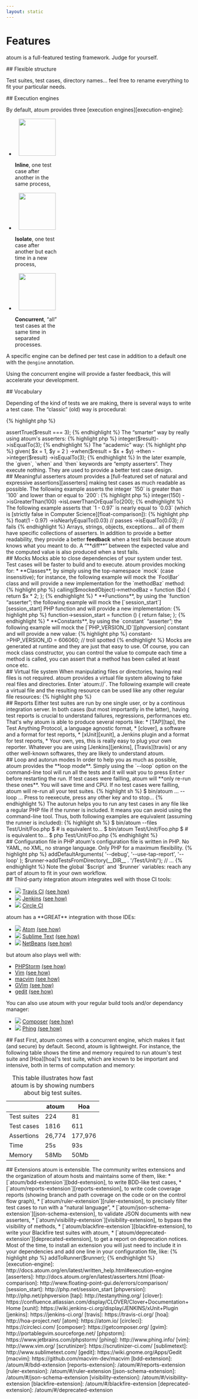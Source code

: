 ```yaml
---
layout: static
---
```


# Features

<p class="header__paragraph">
    atoum is a full-featured testing framework. Judge for yourself.
</p>

<section class="visual-section">
## Flexible structure

Test suites, test cases, directory names… feel free to rename everything to fit your particular needs.
</section>

<section class="visual-section">
## Execution engines

By default, atoum provides three [execution engines][execution-engine]:

<ul class="bare block-list">
    <li style="max-width: 25%">
        <img src="/images/icon/inline.svg" style="width: 100px; height: 100px; display: block; margin: 1rem auto"/>
        <strong>Inline</strong>, one test case after another in the same
        process,
    </li>
    <li style="max-width: 25%">
        <img src="/images/icon/isolate.svg" style="width: 100px; height: 100px; display: block; margin: 1rem auto"/>
        <strong>Isolate</strong>, one test case after another but each time in a
        new process,
    </li>
    <li style="max-width: 25%">
        <img src="/images/icon/concurrent.svg" style="width: 100px; height: 100px; display: block; margin: 1rem auto"/>
        <strong>Concurrent</strong>, “all” test cases at the same time in
        separated processes.
    </li>
</ul>

A specific engine can be defined per test case in addition to a default one with the <code>@engine</code> annotation.

Using the concurrent engine will provide a faster feedback, this will accelerate your development.
</section>

<section class="visual-section">
## Vocabulary

Depending of the kind of tests we are making, there is several ways to write a test case. The “classic” (old) way is 
procedural:

{% highlight php %}
<?php

$x      = 1;
$y      = 2;
$result = $x + $y;

$this->assertTrue($result === 3);
{% endhighlight %}

The “smarter” way by really using atoum's asserters:

{% highlight php %}
<?php

$x      = 1;
$y      = 2;
$result = $x + $y;

$this->integer($result)->isEqualTo(3);
{% endhighlight %}

The “academic” way:

{% highlight php %}
<?php

$this
    ->given(
        $x = 1,
        $y = 2
    )
    ->when($result = $x + $y)
    ->then
        ->integer($result)
            ->isEqualTo(3);
{% endhighlight %}

In the later example, the `given`, `when` and `then` keywords are “empty asserters”. They execute nothing. They are used 
to provide a better test case design.
</section>

<section class="visual-section">
## Meaningful asserters

atoum provides a [full-featured set of natural and expressive assertions][asserters] making test cases as much readable 
as possible. The following example asserts the integer `150` is greater than `100` and lower than or equal to `200`:

{% highlight php %}
<?php

$this
    ->integer(150)
        ->isGreaterThan(100)
        ->isLowerThanOrEqualTo(200);
{% endhighlight %}

The following example asserts that `1 - 0.97` is nearly equal to `0.03` (which is
[strictly false in Computer Science][float-comparison]):

{% highlight php %}
<?php

$this
    ->float(1 - 0.97)
        ->isNearlyEqualTo(0.03) // passes
        ->isEqualTo(0.03);      // fails
{% endhighlight %}

Arrays, strings, objects, exceptions… all of them have specific collections of asserters. In addition to provide a
better readability, they provide a better <strong>feedback</strong> when a test fails because atoum knows what you meant
to do.

A “**diff**” between the expected value and the computed value is also produced when a test fails.
</section>

<section class="visual-section">
## Mocks

Mocks able to close dependencies of your system under test. Test cases will be faster to build and to execute. atoum
provides mocking for:

* **Classes**, by simply using the top-namespace `mock` (case insensitive); for instance, the following example will
  mock the `Foo\Bar` class and will provide a new implementation for the `methodBaz` method:

{% highlight php %}
<?php

$mockedObject = new \Mock\Foo\Bar();

$this->calling($mockedObject)->methodBaz = function ($x) {
    return $x * 2;
};
{% endhighlight %}

* **Functions**, by using the `function` “asserter”; the following example will mock the
  [`session_start`][session_start] PHP function and will provide a new implementation:

{% highlight php %}
<?php

$this->function->session_start = function () {
    return false;
};
{% endhighlight %}

* **Constants**, by using the `constant` “asserter”; the following example will mock the
  [`PHP_VERSION_ID`][phpversion] constant and will provide a new value:

{% highlight php %}
<?php

$this->constant->PHP_VERSION_ID = 606060; // troll spotted
{% endhighlight %}

Mocks are generated at runtime and they are just that easy to use.

Of course, you can mock class constructor, you can control the value to compute each time a method is called, you can 
assert that a method has been called at least once etc.
</section>

<section class="visual-section">
## Virtual file system

When manipulating files or directories, having real files is not required. atoum provides a virtual file system allowing
to fake real files and directories. Enter `atoum://`. The following example will create a virtual file and the resulting
resource can be used like any other regular file resources:

{% highlight php %}
<?php

$file = atoum\mock\streams\fs\file::get('fakeFile');
fwrite($file, 'foobar');
rewind($file);
// …
stream_get_contents($file); // string(6) "foobar"
{% endhighlight %}

As expected, you can control the permissions, the ownership, different times, content, parents etc.
</section>

<section class="visual-section">
## Reports

Either test suites are run by one single user, or by a continous integration server. In both cases (but most importantly
in the latter), having test reports is crucial to understand failures, regressions, performances etc. That's why atoum
is able to produce several reports like:

* [TAP][tap], the Test Anything Protocol, a language agnostic format,
* [clover], a software and a
  format for test reports,
* [xUnit][xunit], a Jenkins plugin and a format for test
  reports,
* Your own, yes, this is really easy to plug your own reporter.

Whatever you are using [Jenkins][jenkins], [Travis][travis] or any
other well-known softwares, they are likely to understand atoum.
</section>

<section class="visual-section">
## Loop and autorun modes

In order to help you as much as possible, atoum provides the **loop mode**. Simply using the `--loop` option on the
command-line tool will run all the tests and it will wait you to press <kbd>Enter</kbd> before restarting the run. If
test cases were failling, atoum will **only re-run these ones**. You will save time and CPU. If no test cases were
failling, atoum will re-run all your test suites.

{% highlight sh %}
$ bin/atoum … --loop
…
Press <Enter> to reexecute, press any other key and <Enter> to stop...
{% endhighlight %}

The autorun helps you to run any test cases in any file like a regular PHP file if the runner is included. It means you
can avoid using the command-line tool. Thus, both following examples are equivalent (assuming the runner is included):

{% highlight sh %}
$ bin/atoum --files Test/Unit/Foo.php
$ # is equivalent to…
$ bin/atoum Test/Unit/Foo.php
$ # is equivalent to…
$ php Test/Unit/Foo.php
{% endhighlight %}
</section>

<section class="visual-section">
## Configuration file in PHP

atoum's configuration file is written in PHP. No YAML, no XML, no strange language. Only PHP for a maximum flexibility.

{% highlight php %}
<?php

$script->addDefaultArguments(
    '--debug',
    '--use-tap-report',
    '--loop'
);
$runner->addTestsFromDirectory(__DIR__ . '/Test/Unit/');
// …
{% endhighlight %}

Note the global `$script` and `$runner` variables: reach any part of atoum to fit in your own workflow.
</section>

<section class="visual-section">
## Third-party integration

atoum integrates well with those CI tools:
<ul class="columns integrations" data-columns="3">
    <li>
       <img src="images/integrations_logos/travis-ci.svg" />
       <a href="https://travis-ci.org/">Travis CI</a>
       <a href="http://docs.atoum.org/en/latest/cookbook.html#use-with-travis-ci" class="integration__doc-link">(see how)</a>
    </li>
    <li>
       <img src="images/integrations_logos/jenkins.png" />
       <a href="https://jenkins-ci.org/">Jenkins</a>
       <a href="http://docs.atoum.org/en/latest/cookbook.html#use-inside-jenkins-or-hudson" class="integration__doc-link">(see how)</a>
    </li>
    <li>
       <img src="images/integrations_logos/circleci.png" />
       <a href="https://circleci.com/">Circle CI</a>
    </li>
</ul>

atoum has a **GREAT** integration with those IDEs:
<ul class="columns integrations" data-columns="3">
    <li>
      <img src="images/integrations_logos/atom.png" />
      <a href="https://atom.io/">Atom</a>
      <a href="https://github.com/atoum/atom-plugin" class="integration__doc-link">(see how)</a>
    </li>
    <li>
       <img src="images/integrations_logos/sublime-text.png" />
       <a href="http://www.sublimetext.com/">Sublime Text</a>
       <a href="http://docs.atoum.org/en/latest/ide.html#sublime-text-2" class="integration__doc-link">(see how)</a>
    </li>
    <li>
       <img src="images/integrations_logos/netbeans.gif" />
       <a href="http://www.sublimetext.com/">NetBeans</a>
       <a href="http://docs.atoum.org/en/latest/ide.html#sublime-text-2" class="integration__doc-link">(see how)</a>
    </li>
</ul>

but atoum also plays well with:
<ul>
    <li><a href="https://www.jetbrains.com/phpstorm/">PHPStorm</a> <a href="http://docs.atoum.org/en/latest/ide._2html#phpstorm" class="integration__doc-link">(see how)</a></li>
    <li><a href="http://www.vim.org/">Vim</a> <a href="http://docs.atoum.org/en/latest/ide.html#vim" class="integration__doc-link">(see how)</a></li>
    <li><a href="https://github.com/macvim-dev/macvim">macvim</a> <a href="http://docs.atoum.org/en/latest/ide.html#macvim" class="integration__doc-link">(see how)</a></li>
    <li><a href="http://portablegvim.sourceforge.net/">GVim</a> <a href="http://docs.atoum.org/en/latest/ide.html#gvim" class="integration__doc-link">(see how)</a></li>
    <li><a href="https://wiki.gnome.org/Apps/Gedit">gedit</a> <a href="http://docs.atoum.org/en/latest/ide.html#gedit" class="integration__doc-link">(see how)</a></li>
</ul>

You can also use atoum with your regular build tools and/or dependancy manager:

<ul class="columns integrations" data-columns="3">
    <li>
       <img src="images/integrations_logos/composer.png" />
       <a href="https://getcomposer.org/">Composer</a>
       <a href="http://docs.atoum.org/en/latest/getting_started.html#composer" class="integration__doc-link">(see how)</a>
    </li>
    <li>
       <img src="images/integrations_logos/phing.png" />
       <a href="http://www.phing.info/">Phing</a>
       <a href="http://docs.atoum.org/en/latest/cookbook.html#step-3-launching-tests-via-jenkins-or-hudson" class="integration__doc-link">(see how)</a>
    </li>

</ul>

</section>

<section class="visual-section">
## Fast

First, atoum comes with a concurrent engine, which makes it fast (and secure) by default. Second, atoum is lightweight.
For instance, the following table shows the time and memory required to run atoum's test suite and [Hoa][hoa]'s test 
suite, which are known to be important and intensive, both in terms of computation and memory:

<table style="max-width: 500px">
    <caption>This table illustrates how fast atoum is by showing numbers about
        big test suites.</caption>
    <thead>
    <tr>
        <th></th>
        <th>atoum</th>
        <th>Hoa</th>
    </tr>
    </thead>
    <tbody>
    <tr>
        <td>Test suites</td>
        <td>224</td>
        <td>81</td>
    </tr>
    <tr>
        <td>Test cases</td>
        <td>1816</td>
        <td>611</td>
    </tr>
    <tr>
        <td>Assertions</td>
        <td>26,774</td>
        <td>177,976</td>
    </tr>
    <tr class="table--double-separator">
        <td>Time</td>
        <td>25s</td>
        <td>93s</td>
    </tr>
    <tr>
        <td>Memory</td>
        <td>58Mb</td>
        <td>50Mb</td>
    </tr>
    </tbody>
</table>
</section>

<section class="visual-section">
## Extensions

atoum is extensible. The community writes extensions and the organization of atoum hosts and maintains some of them,
like:

* [`atoum/bdd-extension`][bdd-extension], to write BDD-like test cases,
* [`atoum/reports-extension`][reports-extension], to write code coverage reports (showing branch and path coverage on 
  the code or on the control flow graph),
* [`atoum/ruler-extension`][ruler-extension], to precisely filter test cases to run with a “natural language”,
* [`atoum/json-schema-extension`][json-schema-extension], to validate JSON documents with new asserters,
* [`atoum/visibility-extension`][visibility-extension], to bypass the visibility of methods,
* [`atoum/blackfire-extension`][blackfire-extension], to write your Blackfire test suites with atoum,
* [`atoum/deprecated-extension`][deprecated-extension], to get a report on deprecation notices.

Most of the time, to install an extension you will just need to include it in your dependencies and add one line in your
configuration file, like:

{% highlight php %}
<?php

$extension = new mageekguy\atoum\ruler\extension()
$extension->addToRunner($runner);
{% endhighlight %}
</section>

[execution-engine]: http://docs.atoum.org/en/latest/written_help.html#execution-engine
[asserters]: http://docs.atoum.org/en/latest/asserters.html
[float-comparison]: http://www.floating-point-gui.de/errors/comparison/
[session_start]: http://php.net/session_start
[phpversion]: http://php.net/phpversion
[tap]: http://testanything.org/
[clover]: https://confluence.atlassian.com/display/CLOVER/Clover+Documentation+Home
[xunit]: https://wiki.jenkins-ci.org/display/JENKINS/xUnit+Plugin
[jenkins]: https://jenkins-ci.org/
[travis]: https://travis-ci.org/
[hoa]: http://hoa-project.net/
[atom]: https://atom.io/
[circleci]: https://circleci.com/
[composer]: https://getcomposer.org/
[gvim]: http://portablegvim.sourceforge.net/
[phpstorm]: https://www.jetbrains.com/phpstorm/
[phing]: http://www.phing.info/
[vim]: http://www.vim.org/
[scrutinizer]: https://scrutinizer-ci.com/
[sublimetext]: http://www.sublimetext.com/
[gedit]: https://wiki.gnome.org/Apps/Gedit
[macvim]: https://github.com/macvim-dev/macvim
[bdd-extension]: /atoum/#/bdd-extension
[reports-extension]: /atoum/#/reports-extension
[ruler-extension]: /atoum/#/ruler-extension
[json-schema-extension]: /atoum/#/json-schema-extension
[visibility-extension]: /atoum/#/visibility-extension
[blackfire-extension]: /atoum/#/blackfire-extension
[deprecated-extension]: /atoum/#/deprecated-extension
